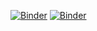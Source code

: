 [![Binder](https://mybinder.org/badge_logo.svg)](https://mybinder.org/v2/gh/jws48/ismb2019/master?urlpath=lab)
[![Binder](https://mybinder.org/badge_logo.svg)](https://mybinder.org/v2/gh/jws48/ismb2019/master)
